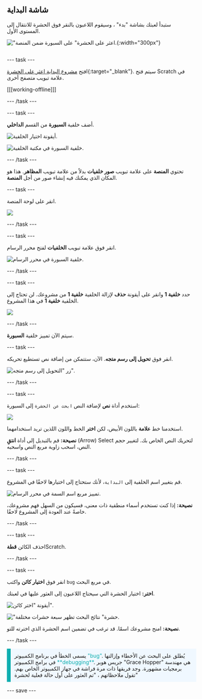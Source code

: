## شاشة البداية

<div style="display: flex; flex-wrap: wrap">
<div style="flex-basis: 200px; flex-grow: 1; margin-right: 15px;">
ستبدأ لعبتك بشاشة "بدء" ، وسيقوم اللاعبون بالنقر فوق الحشرة للانتقال إلى المستوى الأول.
</div>
<div>

!["اعثر على الحشرة" على السبورة ضمن المنصة.](images/start-screen.png){:width="300px"}

</div>
</div>

--- task ---

افتح [مشروع البداية اعثر على الحشرة](https://scratch.mit.edu/projects/582214723/editor){:target="_blank"}. سيتم فتح Scratch في علامة تبويب متصفح أخرى.

[[[working-offline]]]

--- /task ---

--- task ---

أضف خلفية **السبورة** من القسم **الداخلي**.

![أيقونة اختيار الخلفية.](images/backdrop-button.png)

![خلفية السبورة في مكتبة الخلفية.](images/chalkboard.png)

--- /task ---

تحتوي **المنصة** على علامة تبويب **صور خلفيات** بدلاً من علامة تبويب **المظاهر**. هذا هو المكان الذي يمكنك فيه إنشاء صور من أجل **المنصة**.

--- task ---

انقر على لوحة المنصة.

![](images/stage-pane.png)

--- /task ---

--- task ---

انقر فوق علامة تبويب **الخلفيات** لفتح محرر الرسام.

![خلفية السبورة في محرر الرسام.](images/chalkboard-paint.png)

--- /task ---

--- task ---

حدد **خلفية 1** وانقر على أيقونة **حذف** لإزالة الخلفية **خلفية 1** من مشروعك. لن تحتاج إلى الخلفية **خلفية 1** في هذا المشروع.

![](images/delete-backdrop1.png)

--- /task ---

سيتم الآن تمييز خلفية **السبورة**.

--- task ---

انقر فوق **تحويل إلى رسم متجه**. الآن، ستتمكن من إضافة نص تستطيع تحريكه.

![زر "التحويل إلى رسم متجه".](images/vector-button.png)

--- /task ---

--- task ---

استخدم أداة **نص** لإضافة النص `ابحث عن الحشرة` إلى السبورة:

![](images/chalkboard-text.png)

استخدمنا خط **علامة** باللون الأبيض، لكن **اختر** الخط واللون اللذين تريد استخدامهما.

**نصيحة:** قم بالتبديل إلى أداة **انتقِ** (Arrow) Select لتحريك النص الخاص بك. لتغيير حجم النص، اسحب زاوية مربع النص واسحبه.

--- /task ---

--- task ---

قم بتغيير اسم الخلفية إلى `البداية`، لأنك ستحتاج إلى اختيارها لاحقًا في المشروع.

![تمييز مربع اسم السمة في محرر الرسام.](images/start-screen-name.png)

**نصيحة:** إذا كنت تستخدم أسماء منطقية ذات معنى، فسيكون من السهل فهم مشروعك، خاصةً عند العودة إلى المشروع لاحقًا.

--- /task ---

--- task ---

احذف الكائن **قطة**Scratch.

--- /task ---

--- task ---

انقر فوق **اختيار كائن** واكتب `bug` في مربع البحث.

**اختر:** اختيار الحشرة التي سيحتاج اللاعبون إلى العثور عليها في لعبتك.

![أيقونة "اختر كائن".](images/sprite-button.png)

!["حشرة" نتائج البحث تظهر سبعة حشرات مختلفة.](images/bug-search.png)

**نصيحة:** امنح مشروعك اسمًا. قد ترغب في تضمين اسم الحشرة الذي اخترته للتو.

--- /task ---

<p style="border-left: solid; border-width:10px; border-color: #0faeb0; background-color: aliceblue; padding: 10px;">
يسمى الخطأ في برنامج الكمبيوتر <span style="color: #0faeb0">"bug"</span>. يُطلق على البحث عن الأخطاء وإزالتها في برامج الكمبيوتر <span style="color: #0faeb0">**debugging**</span>. جريس هوبر "Grace Hopper" هي مهندسة برمجيات مشهورة. وجد فريقها ذات مرة فراشة في جهاز الكمبيوتر الخاص بهم. تقول ملاحظاتهم ، "تم العثور على أول حالة فعلية لحشرة"
</p>

--- save ---

